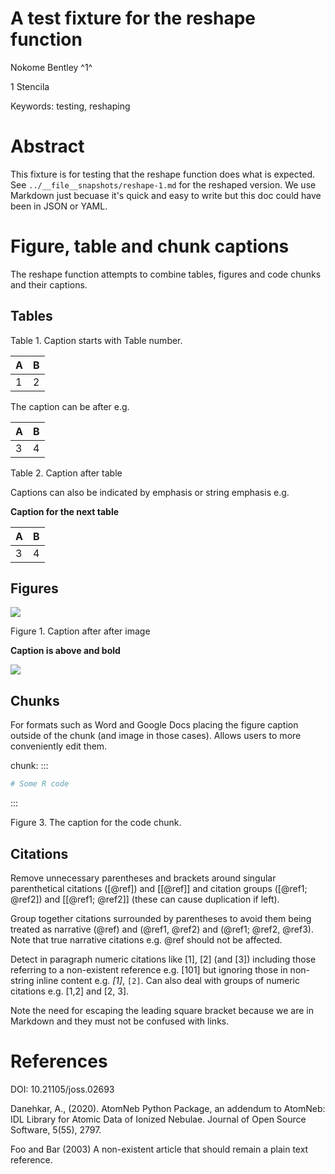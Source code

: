 # A test fixture for the reshape function

Nokome Bentley ^1^

1 Stencila

Keywords: testing, reshaping

# Abstract

This fixture is for testing that the reshape function does what is expected.
See `../__file__snapshots/reshape-1.md` for the reshaped version. We use
Markdown just becuase it's quick and easy to write but this doc could have
been in JSON or YAML.

# Figure, table and chunk captions

The reshape function attempts to combine tables, figures and code chunks and their captions.

## Tables

Table 1. Caption starts with Table number.

|A|B|
|-|-|
|1|2|

The caption can be after e.g.

|A|B|
|-|-|
|3|4|

Table 2. Caption after table

Captions can also be indicated by emphasis or string emphasis e.g.

**Caption for the next table**

|A|B|
|-|-|
|3|4|

## Figures

![](https://via.placeholder.com/100)

Figure 1. Caption after after image

**Caption is above and bold**

![](https://via.placeholder.com/200)

## Chunks

For formats such as Word and Google Docs placing the figure caption outside of the chunk (and image in those cases). Allows users to more conveniently edit them.

chunk:
:::

```r
# Some R code
```
:::

Figure 3. The caption for the code chunk.


## Citations

Remove unnecessary parentheses and brackets around singular parenthetical citations ([@ref]) and \[[@ref]] and citation groups ([@ref1; @ref2]) and \[[@ref1; @ref2]] (these can cause duplication if left). 

Group together citations surrounded by parentheses to avoid them being treated as narrative (@ref) and (@ref1, @ref2) and (@ref1; @ref2, @ref3). Note that true narrative citations e.g. @ref should not be affected.

Detect in paragraph numeric citations like \[1], \[2] (and \[3]) including those referring to a non-existent reference e.g. \[101] but ignoring those in non-string inline content e.g. _\[1]_, `[2]`. Can also deal with groups of numeric citations e.g. \[1,2] and \[2, 3].

Note the need for escaping the leading square bracket because we are in Markdown and they must not be confused with links.

# References

DOI: 10.21105/joss.02693

Danehkar, A., (2020). AtomNeb Python Package, an addendum to AtomNeb: IDL Library for Atomic Data of Ionized Nebulae. Journal of Open Source Software, 5(55), 2797.

Foo and Bar (2003) A non-existent article that should remain a plain text reference.
